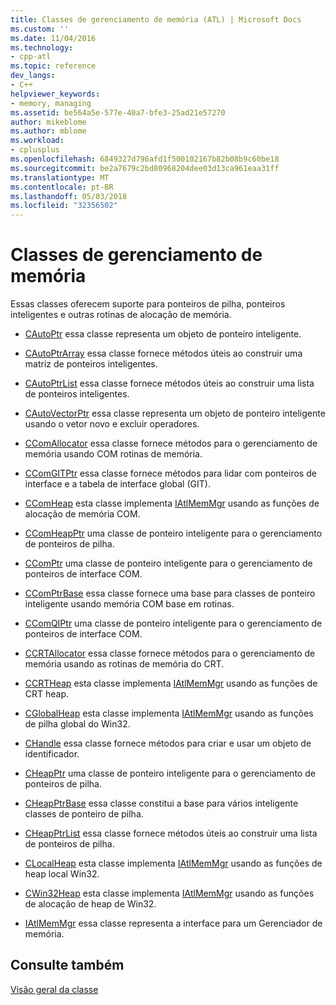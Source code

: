 ```yaml
---
title: Classes de gerenciamento de memória (ATL) | Microsoft Docs
ms.custom: ''
ms.date: 11/04/2016
ms.technology:
- cpp-atl
ms.topic: reference
dev_langs:
- C++
helpviewer_keywords:
- memory, managing
ms.assetid: be564a5e-577e-40a7-bfe3-25ad21e57270
author: mikeblome
ms.author: mblome
ms.workload:
- cplusplus
ms.openlocfilehash: 6849327d796afd1f500102167b82b08b9c60be18
ms.sourcegitcommit: be2a7679c2bd80968204dee03d13ca961eaa31ff
ms.translationtype: MT
ms.contentlocale: pt-BR
ms.lasthandoff: 05/03/2018
ms.locfileid: "32356502"
---
```

# <a name="memory-management-classes"></a>Classes de gerenciamento de memória
Essas classes oferecem suporte para ponteiros de pilha, ponteiros inteligentes e outras rotinas de alocação de memória.  
  
-   [CAutoPtr](../atl/reference/cautoptr-class.md) essa classe representa um objeto de ponteiro inteligente.  
  
-   [CAutoPtrArray](../atl/reference/cautoptrarray-class.md) essa classe fornece métodos úteis ao construir uma matriz de ponteiros inteligentes.  
  
-   [CAutoPtrList](../atl/reference/cautoptrlist-class.md) essa classe fornece métodos úteis ao construir uma lista de ponteiros inteligentes.  
  
-   [CAutoVectorPtr](../atl/reference/cautovectorptr-class.md) essa classe representa um objeto de ponteiro inteligente usando o vetor novo e excluir operadores.  
  
-   [CComAllocator](../atl/reference/ccomallocator-class.md) essa classe fornece métodos para o gerenciamento de memória usando COM rotinas de memória.  
  
-   [CComGITPtr](../atl/reference/ccomgitptr-class.md) essa classe fornece métodos para lidar com ponteiros de interface e a tabela de interface global (GIT).  
  
-   [CComHeap](../atl/reference/ccomheap-class.md) esta classe implementa [IAtlMemMgr](../atl/reference/iatlmemmgr-class.md) usando as funções de alocação de memória COM.  
  
-   [CComHeapPtr](../atl/reference/ccomheapptr-class.md) uma classe de ponteiro inteligente para o gerenciamento de ponteiros de pilha.  
  
-   [CComPtr](../atl/reference/ccomptr-class.md) uma classe de ponteiro inteligente para o gerenciamento de ponteiros de interface COM.  
  
-   [CComPtrBase](../atl/reference/ccomptrbase-class.md) essa classe fornece uma base para classes de ponteiro inteligente usando memória COM base em rotinas.  
  
-   [CComQIPtr](../atl/reference/ccomqiptr-class.md) uma classe de ponteiro inteligente para o gerenciamento de ponteiros de interface COM.  
  
-   [CCRTAllocator](../atl/reference/ccrtallocator-class.md) essa classe fornece métodos para o gerenciamento de memória usando as rotinas de memória do CRT.  
  
-   [CCRTHeap](../atl/reference/ccrtheap-class.md) esta classe implementa [IAtlMemMgr](../atl/reference/iatlmemmgr-class.md) usando as funções de CRT heap.  
  
-   [CGlobalHeap](../atl/reference/cglobalheap-class.md) esta classe implementa [IAtlMemMgr](../atl/reference/iatlmemmgr-class.md) usando as funções de pilha global do Win32.  
  
-   [CHandle](../atl/reference/chandle-class.md) essa classe fornece métodos para criar e usar um objeto de identificador.  
  
-   [CHeapPtr](../atl/reference/cheapptr-class.md) uma classe de ponteiro inteligente para o gerenciamento de ponteiros de pilha.  
  
-   [CHeapPtrBase](../atl/reference/cheapptrbase-class.md) essa classe constitui a base para vários inteligente classes de ponteiro de pilha.  
  
-   [CHeapPtrList](../atl/reference/cheapptrlist-class.md) essa classe fornece métodos úteis ao construir uma lista de ponteiros de pilha.  
  
-   [CLocalHeap](../atl/reference/clocalheap-class.md) esta classe implementa [IAtlMemMgr](../atl/reference/iatlmemmgr-class.md) usando as funções de heap local Win32.  
  
-   [CWin32Heap](../atl/reference/cwin32heap-class.md) esta classe implementa [IAtlMemMgr](../atl/reference/iatlmemmgr-class.md) usando as funções de alocação de heap de Win32.  
  
-   [IAtlMemMgr](../atl/reference/iatlmemmgr-class.md) essa classe representa a interface para um Gerenciador de memória.  
  
## <a name="see-also"></a>Consulte também  
 [Visão geral da classe](../atl/atl-class-overview.md)

